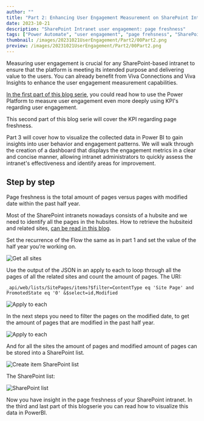 ```yaml
---
author: ""
title: "Part 2: Enhancing User Engagement Measurement on SharePoint Intranets with Power Platform"
date: 2023-10-21
description: "SharePoint Intranet user engagement: page freshness"
tags: ["Power Automate", "user engagement", "page frehsness", "SharePoint", "PowerBI"]
thumbnail: /images/20231021UserEngagement/Part2/00Part2.png
preview: /images/20231021UserEngagement/Part2/00Part2.png
---
```


Measuring user engagement is crucial for any SharePoint-based intranet to ensure that the platform is meeting its intended purpose and delivering value to the users. You can already benefit from Viva Connections and Viva Insights to enhance the user engagement measurement capabilities.

[In the first part of this blog serie](/BlogBytes/blog/20231021-userengagement-part1), you could read how to use the Power Platform to measure user engagement even more deeply using KPI's regarding user engagement. 

This second part of this blog serie will cover the KPI regarding page freshness. 

Part 3 will cover how to visualize the collected data in Power BI to gain insights into user behavior and engagement patterns. We will walk through the creation of a dashboard that displays the engagement metrics in a clear and concise manner, allowing intranet administrators to quickly assess the intranet's effectiveness and identify areas for improvement.

## Step by step
Page freshness is the total amount of pages versus pages with modified date within the past half year. 

Most of the SharePoint intranets nowadays consists of a hubsite and we need to identify all the pages in the hubsites. How to retrieve the hubsiteid and related sites, [can be read in this blog](./20230707SharePointGetAllHubsites.md).

Set the recurrence of the Flow the same as in part 1 and set the value of the half year you’re working on.

![Get all sites](/images/20231021UserEngagement/Part2/1-Getallsites.png)

Use the output of the JSON in an apply to each to loop through all the pages of all the related sites and count the amount of pages.
The URI:
```
_api/web/lists/SitePages/items?$filter=ContentType eq 'Site Page' and PromotedState eq '0' &$select=id,Modified
```


![Apply to each](/images/20231021UserEngagement/Part2/2-applytoeach.png)


In the next steps you need to filter the pages on the modified date, to get the amount of pages that are modified in the past half year.

![Apply to each](/images/20231021UserEngagement/Part2/3-filterarray.png)

And for all the sites the amount of pages and modified amount of pages can be stored into a SharePoint list.

![Create item SharePoint list](/images/20231021UserEngagement/Part2/4-createitemsharepoint.png)


The SharePoint list:

![SharePoint list](/images/20231021UserEngagement/Part2/5-SharePointlist.png)

Now you have insight in the page freshness of your SharePoint intranet. In the third and last part of this blogserie you can read how to visualize this data in PowerBI.